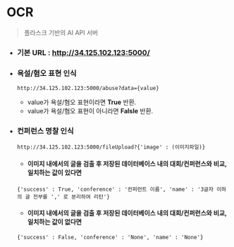 # OCR
> 플라스크 기반의 AI API 서버

* ### 기본 URL : http://34.125.102.123:5000/
* ### 욕설/혐오 표현 인식 
    ```
    http://34.125.102.123:5000/abuse?data={value}
    ```
    - value가 욕설/혐오 표현이라면 __True__ 반환.    
    - value가 욕설/혐오 표현이 아니라면 __Falsle__ 반환.   
* ### 컨퍼런스 명찰 인식
    ```
    http://34.125.102.123:5000/fileUpload?{'image' : (이미지파일)}
    ```
    - #### 이미지 내에서의 글을 검출 후 저장된 데이터베이스 내의 대회/컨퍼런스와 비교, 일치하는 값이 있다면   
    ```
    {'success' : True, 'conference' : '컨퍼런트 이름', 'name' : '3글자 이하의 글 전부를 ',' 로 분리하여 리턴'}
    ```
    - #### 이미지 내에서의 글을 검출 후 저장된 데이터베이스 내의 대회/컨퍼런스와 비교, 일치하는 값이 없다면   
    ```
    {'success' : False, 'conference' : 'None', 'name' : 'None'}
    ```

